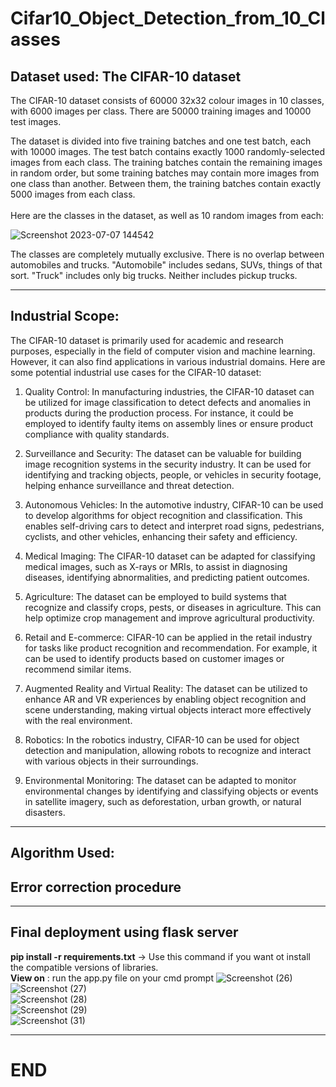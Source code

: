 # Cifar10_Object_Detection_from_10_Classes

## Dataset used: The CIFAR-10 dataset
<p>
  The CIFAR-10 dataset consists of 60000 32x32 colour images in 10 classes, with 6000 images per class. There are 50000 training images and 10000 test images.

The dataset is divided into five training batches and one test batch, each with 10000 images. The test batch contains exactly 1000 randomly-selected images from each class. The training batches contain the remaining images in random order, but some training batches may contain more images from one class than another. Between them, the training batches contain exactly 5000 images from each class.
<br><br>
Here are the classes in the dataset, as well as 10 random images from each:

![Screenshot 2023-07-07 144542](https://github.com/hemang5902/Cifar10_Object_Detection_from_10_Classes/assets/107362216/40b1bf63-d8d7-4e1c-8b69-bee284ef8a60)

The classes are completely mutually exclusive. There is no overlap between automobiles and trucks. "Automobile" includes sedans, SUVs, things of that sort. "Truck" includes only big trucks. Neither includes pickup trucks.
</p>
<hr>

## Industrial Scope:
<p>
  The CIFAR-10 dataset is primarily used for academic and research purposes, especially in the field of computer vision and machine learning. However, it can also find applications in various industrial domains. Here are some potential industrial use cases for the CIFAR-10 dataset:

1. Quality Control: In manufacturing industries, the CIFAR-10 dataset can be utilized for image classification to detect defects and anomalies in products during the production process. For instance, it could be employed to identify faulty items on assembly lines or ensure product compliance with quality standards.

2. Surveillance and Security: The dataset can be valuable for building image recognition systems in the security industry. It can be used for identifying and tracking objects, people, or vehicles in security footage, helping enhance surveillance and threat detection.

3. Autonomous Vehicles: In the automotive industry, CIFAR-10 can be used to develop algorithms for object recognition and classification. This enables self-driving cars to detect and interpret road signs, pedestrians, cyclists, and other vehicles, enhancing their safety and efficiency.

4. Medical Imaging: The CIFAR-10 dataset can be adapted for classifying medical images, such as X-rays or MRIs, to assist in diagnosing diseases, identifying abnormalities, and predicting patient outcomes.

5. Agriculture: The dataset can be employed to build systems that recognize and classify crops, pests, or diseases in agriculture. This can help optimize crop management and improve agricultural productivity.

6. Retail and E-commerce: CIFAR-10 can be applied in the retail industry for tasks like product recognition and recommendation. For example, it can be used to identify products based on customer images or recommend similar items.

7. Augmented Reality and Virtual Reality: The dataset can be utilized to enhance AR and VR experiences by enabling object recognition and scene understanding, making virtual objects interact more effectively with the real environment.

8. Robotics: In the robotics industry, CIFAR-10 can be used for object detection and manipulation, allowing robots to recognize and interact with various objects in their surroundings.

9. Environmental Monitoring: The dataset can be adapted to monitor environmental changes by identifying and classifying objects or events in satellite imagery, such as deforestation, urban growth, or natural disasters.
</p>
<hr>

## Algorithm Used:
## Error correction procedure
<hr>

## Final deployment using flask server
**pip install -r requirements.txt** -> Use this command if you want ot install the compatible versions of libraries.<br>
**View on** : run the app.py file on your cmd prompt
![Screenshot (26)](https://github.com/hemang5902/Cifar10_Object_Detection_from_10_Classes/assets/107362216/909aac80-52a2-4567-852c-85045434d1a4)
<br>
![Screenshot (27)](https://github.com/hemang5902/Cifar10_Object_Detection_from_10_Classes/assets/107362216/60b12b90-9a15-4443-a106-ae00dc88a1b8)
<br>
![Screenshot (28)](https://github.com/hemang5902/Cifar10_Object_Detection_from_10_Classes/assets/107362216/7ad03fb3-ab1b-41a7-963f-76eada2ff920)
<br>
![Screenshot (29)](https://github.com/hemang5902/Cifar10_Object_Detection_from_10_Classes/assets/107362216/5e538d95-63c8-4f83-b4b5-27357f7c2a30)
<br>
![Screenshot (31)](https://github.com/hemang5902/Cifar10_Object_Detection_from_10_Classes/assets/107362216/02b1b43c-5cdd-47b9-aaa5-28706a7cd5be)
<hr>

# END
